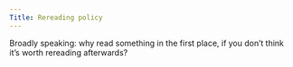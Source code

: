 ```yaml
---
Title: Rereading policy
---
```


Broadly speaking: why read something in the first place, if you don’t think it’s worth rereading afterwards?